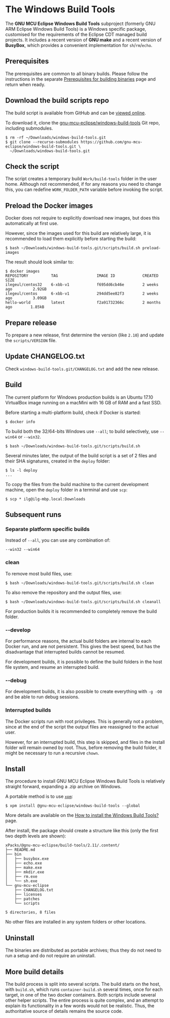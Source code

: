 # The Windows Build Tools

The **GNU MCU Eclipse Windows Build Tools** subproject (formerly GNU ARM Eclipse Windows Build Tools) is a Windows specific package, customised for the requirements of the Eclipse CDT managed build projects. It includes a recent version of **GNU make** and a recent version of **BusyBox**, which provides a convenient implementation for `sh`/`rm`/`echo`.

## Prerequisites

The prerequisites are common to all binary builds. Please follow the instructions in the separate [Prerequisites for building binaries](https://gnu-mcu-eclipse.github.io/developer/build-binaries-prerequisites-xbb/) page and return when ready.

## Download the build scripts repo

The build script is available from GitHub and can be [viewed online](https://github.com/gnu-mcu-eclipse/windows-build-tools/blob/master/scripts/build.sh).

To download it, clone the [gnu-mcu-eclipse/windows-build-tools](https://github.com/gnu-mcu-eclipse/windows-build-tools) Git repo, including submodules. 

```console
$ rm -rf ~/Downloads/windows-build-tools.git
$ git clone --recurse-submodules https://github.com/gnu-mcu-eclipse/windows-build-tools.git \
  ~/Downloads/windows-build-tools.git
```

## Check the script

The script creates a temporary build `Work/build-tools` folder in the user home. Although not recommended, if for any reasons you need to change this, you can redefine `WORK_FOLDER_PATH` variable before invoking the script.

## Preload the Docker images

Docker does not require to explicitly download new images, but does this automatically at first use.

However, since the images used for this build are relatively large, it is recommended to load them explicitly before starting the build:

```console
$ bash ~/Downloads/windows-build-tools.git/scripts/build.sh preload-images
```

The result should look similar to:

```console
$ docker images
REPOSITORY          TAG                 IMAGE ID            CREATED             SIZE
ilegeul/centos32    6-xbb-v1            f695dd6cb46e        2 weeks ago         2.92GB
ilegeul/centos      6-xbb-v1            294dd5ee82f3        2 weeks ago         3.09GB
hello-world         latest              f2a91732366c        2 months ago        1.85kB
```

## Prepare release

To prepare a new release, first determine the version (like `2.10`) and update the `scripts/VERSION` file. 

## Update CHANGELOG.txt

Check `windows-build-tools.git/CHANGELOG.txt` and add the new release.

## Build

The current platform for Windows production builds is an Ubuntu 17.10 VirtualBox image running on a macMini with 16 GB of RAM and a fast SSD.

Before starting a multi-platform build, check if Docker is started:

```console
$ docker info
```

To build both the 32/64-bits Windows use `--all`; to build selectively, use `--win64` or `--win32`.

```console
$ bash ~/Downloads/windows-build-tools.git/scripts/build.sh 
```

Several minutes later, the output of the build script is a set of 2 files and their SHA signatures, created in the `deploy` folder:

```console
$ ls -l deploy
...
```

To copy the files from the build machine to the current development machine, open the `deploy` folder in a terminal and use `scp`:

```console
$ scp * ilg@ilg-mbp.local:Downloads
```

## Subsequent runs

### Separate platform specific builds

Instead of `--all`, you can use any combination of:

```
--win32 --win64
```

### clean

To remove most build files, use:

```console
$ bash ~/Downloads/windows-build-tools.git/scripts/build.sh clean
```

To also remove the repository and the output files, use:

```console
$ bash ~/Downloads/windows-build-tools.git/scripts/build.sh cleanall
```

For production builds it is recommended to completely remove the build folder.

### --develop

For performance reasons, the actual build folders are internal to each Docker run, and are not persistent. This gives the best speed, but has the disadvantage that interrupted builds cannot be resumed.

For development builds, it is possible to define the build folders in the host file system, and resume an interrupted build.

### --debug

For development builds, it is also possible to create everything with `-g -O0` and be able to run debug sessions.

### Interrupted builds

The Docker scripts run with root privileges. This is generally not a problem, since at the end of the script the output files are reassigned to the actual user.

However, for an interrupted build, this step is skipped, and files in the install folder will remain owned by root. Thus, before removing the build folder, it might be necessary to run a recursive `chown`.

## Install

The procedure to install GNU MCU Eclipse Windows Build Tools is relatively straight forward, expanding a .zip archive on Windows.

A portable method is to use [`xpm`](https://www.npmjs.com/package/xpm):

```console
$ xpm install @gnu-mcu-eclipse/windows-build-tools --global
```

More details are available on the [How to install the Windows Build Tools?](https://gnu-mcu-eclipse.github.io/windows-build-tools/install/) page.

After install, the package should create a structure like this (only the first two depth levels are shown):

```console
xPacks/@gnu-mcu-eclipse/build-tools/2.11/.content/
├── README.md
├── bin
│   ├── busybox.exe
│   ├── echo.exe
│   ├── make.exe
│   ├── mkdir.exe
│   ├── rm.exe
│   └── sh.exe
└── gnu-mcu-eclipse
    ├── CHANGELOG.txt
    ├── licenses
    ├── patches
    └── scripts

5 directories, 8 files
```

No other files are installed in any system folders or other locations.

## Uninstall

The binaries are distributed as portable archives; thus they do not need to run a setup and do not require an uninstall.

## More build details

The build process is split into several scripts. The build starts on the host, with `build.sh`, which runs `container-build.sh` several times, once for each target, in one of the two docker containers. Both scripts include several other helper scripts. The entire process is quite complex, and an attempt to explain its functionality in a few words would not be realistic. Thus, the authoritative source of details remains the source code.

